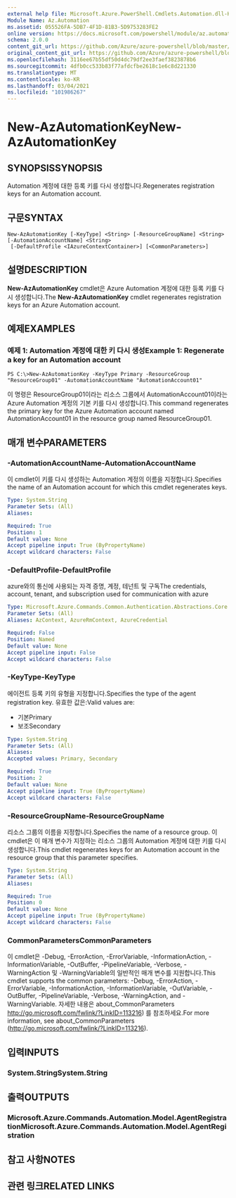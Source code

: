 ```yaml
---
external help file: Microsoft.Azure.PowerShell.Cmdlets.Automation.dll-Help.xml
Module Name: Az.Automation
ms.assetid: 055526FA-5DB7-4F1D-81B3-5D9753283FE2
online version: https://docs.microsoft.com/powershell/module/az.automation/new-azautomationkey
schema: 2.0.0
content_git_url: https://github.com/Azure/azure-powershell/blob/master/src/Automation/Automation/help/New-AzAutomationKey.md
original_content_git_url: https://github.com/Azure/azure-powershell/blob/master/src/Automation/Automation/help/New-AzAutomationKey.md
ms.openlocfilehash: 3116ee67b55df50d4dc79df2ee3faef3823878b6
ms.sourcegitcommit: 4dfb0cc533b83f77afdcfbe2618c1e6c8d221330
ms.translationtype: MT
ms.contentlocale: ko-KR
ms.lasthandoff: 03/04/2021
ms.locfileid: "101986267"
---
```

# <span data-ttu-id="d208c-101">New-AzAutomationKey</span><span class="sxs-lookup"><span data-stu-id="d208c-101">New-AzAutomationKey</span></span>

## <span data-ttu-id="d208c-102">SYNOPSIS</span><span class="sxs-lookup"><span data-stu-id="d208c-102">SYNOPSIS</span></span>
<span data-ttu-id="d208c-103">Automation 계정에 대한 등록 키를 다시 생성합니다.</span><span class="sxs-lookup"><span data-stu-id="d208c-103">Regenerates registration keys for an Automation account.</span></span>

## <span data-ttu-id="d208c-104">구문</span><span class="sxs-lookup"><span data-stu-id="d208c-104">SYNTAX</span></span>

```
New-AzAutomationKey [-KeyType] <String> [-ResourceGroupName] <String> [-AutomationAccountName] <String>
 [-DefaultProfile <IAzureContextContainer>] [<CommonParameters>]
```

## <span data-ttu-id="d208c-105">설명</span><span class="sxs-lookup"><span data-stu-id="d208c-105">DESCRIPTION</span></span>
<span data-ttu-id="d208c-106">**New-AzAutomationKey** cmdlet은 Azure Automation 계정에 대한 등록 키를 다시 생성합니다.</span><span class="sxs-lookup"><span data-stu-id="d208c-106">The **New-AzAutomationKey** cmdlet regenerates registration keys for an Azure Automation account.</span></span>

## <span data-ttu-id="d208c-107">예제</span><span class="sxs-lookup"><span data-stu-id="d208c-107">EXAMPLES</span></span>

### <span data-ttu-id="d208c-108">예제 1: Automation 계정에 대한 키 다시 생성</span><span class="sxs-lookup"><span data-stu-id="d208c-108">Example 1: Regenerate a key for an Automation account</span></span>
```
PS C:\>New-AzAutomationKey -KeyType Primary -ResourceGroup "ResourceGroup01" -AutomationAccountName "AutomationAccount01"
```

<span data-ttu-id="d208c-109">이 명령은 ResourceGroup01이라는 리소스 그룹에서 AutomationAccount01이라는 Azure Automation 계정의 기본 키를 다시 생성합니다.</span><span class="sxs-lookup"><span data-stu-id="d208c-109">This command regenerates the primary key for the Azure Automation account named AutomationAccount01 in the resource group named ResourceGroup01.</span></span>

## <span data-ttu-id="d208c-110">매개 변수</span><span class="sxs-lookup"><span data-stu-id="d208c-110">PARAMETERS</span></span>

### <span data-ttu-id="d208c-111">-AutomationAccountName</span><span class="sxs-lookup"><span data-stu-id="d208c-111">-AutomationAccountName</span></span>
<span data-ttu-id="d208c-112">이 cmdlet이 키를 다시 생성하는 Automation 계정의 이름을 지정합니다.</span><span class="sxs-lookup"><span data-stu-id="d208c-112">Specifies the name of an Automation account for which this cmdlet regenerates keys.</span></span>

```yaml
Type: System.String
Parameter Sets: (All)
Aliases:

Required: True
Position: 1
Default value: None
Accept pipeline input: True (ByPropertyName)
Accept wildcard characters: False
```

### <span data-ttu-id="d208c-113">-DefaultProfile</span><span class="sxs-lookup"><span data-stu-id="d208c-113">-DefaultProfile</span></span>
<span data-ttu-id="d208c-114">azure와의 통신에 사용되는 자격 증명, 계정, 테넌트 및 구독</span><span class="sxs-lookup"><span data-stu-id="d208c-114">The credentials, account, tenant, and subscription used for communication with azure</span></span>

```yaml
Type: Microsoft.Azure.Commands.Common.Authentication.Abstractions.Core.IAzureContextContainer
Parameter Sets: (All)
Aliases: AzContext, AzureRmContext, AzureCredential

Required: False
Position: Named
Default value: None
Accept pipeline input: False
Accept wildcard characters: False
```

### <span data-ttu-id="d208c-115">-KeyType</span><span class="sxs-lookup"><span data-stu-id="d208c-115">-KeyType</span></span>
<span data-ttu-id="d208c-116">에이전트 등록 키의 유형을 지정합니다.</span><span class="sxs-lookup"><span data-stu-id="d208c-116">Specifies the type of the agent registration key.</span></span>
<span data-ttu-id="d208c-117">유효한 값은:</span><span class="sxs-lookup"><span data-stu-id="d208c-117">Valid values are:</span></span> 
- <span data-ttu-id="d208c-118">기본</span><span class="sxs-lookup"><span data-stu-id="d208c-118">Primary</span></span> 
- <span data-ttu-id="d208c-119">보조</span><span class="sxs-lookup"><span data-stu-id="d208c-119">Secondary</span></span>

```yaml
Type: System.String
Parameter Sets: (All)
Aliases:
Accepted values: Primary, Secondary

Required: True
Position: 2
Default value: None
Accept pipeline input: True (ByPropertyName)
Accept wildcard characters: False
```

### <span data-ttu-id="d208c-120">-ResourceGroupName</span><span class="sxs-lookup"><span data-stu-id="d208c-120">-ResourceGroupName</span></span>
<span data-ttu-id="d208c-121">리소스 그룹의 이름을 지정합니다.</span><span class="sxs-lookup"><span data-stu-id="d208c-121">Specifies the name of a resource group.</span></span>
<span data-ttu-id="d208c-122">이 cmdlet은 이 매개 변수가 지정하는 리소스 그룹의 Automation 계정에 대한 키를 다시 생성합니다.</span><span class="sxs-lookup"><span data-stu-id="d208c-122">This cmdlet regenerates keys for an Automation account in the resource group that this parameter specifies.</span></span>

```yaml
Type: System.String
Parameter Sets: (All)
Aliases:

Required: True
Position: 0
Default value: None
Accept pipeline input: True (ByPropertyName)
Accept wildcard characters: False
```

### <span data-ttu-id="d208c-123">CommonParameters</span><span class="sxs-lookup"><span data-stu-id="d208c-123">CommonParameters</span></span>
<span data-ttu-id="d208c-124">이 cmdlet은 -Debug, -ErrorAction, -ErrorVariable, -InformationAction, -InformationVariable, -OutBuffer, -PipelineVariable, -Verbose, -WarningAction 및 -WarningVariable의 일반적인 매개 변수를 지원합니다.</span><span class="sxs-lookup"><span data-stu-id="d208c-124">This cmdlet supports the common parameters: -Debug, -ErrorAction, -ErrorVariable, -InformationAction, -InformationVariable, -OutVariable, -OutBuffer, -PipelineVariable, -Verbose, -WarningAction, and -WarningVariable.</span></span> <span data-ttu-id="d208c-125">자세한 내용은 about_CommonParameters http://go.microsoft.com/fwlink/?LinkID=113216) 를 참조하세요.</span><span class="sxs-lookup"><span data-stu-id="d208c-125">For more information, see about_CommonParameters (http://go.microsoft.com/fwlink/?LinkID=113216).</span></span>

## <span data-ttu-id="d208c-126">입력</span><span class="sxs-lookup"><span data-stu-id="d208c-126">INPUTS</span></span>

### <span data-ttu-id="d208c-127">System.String</span><span class="sxs-lookup"><span data-stu-id="d208c-127">System.String</span></span>

## <span data-ttu-id="d208c-128">출력</span><span class="sxs-lookup"><span data-stu-id="d208c-128">OUTPUTS</span></span>

### <span data-ttu-id="d208c-129">Microsoft.Azure.Commands.Automation.Model.AgentRegistration</span><span class="sxs-lookup"><span data-stu-id="d208c-129">Microsoft.Azure.Commands.Automation.Model.AgentRegistration</span></span>

## <span data-ttu-id="d208c-130">참고 사항</span><span class="sxs-lookup"><span data-stu-id="d208c-130">NOTES</span></span>

## <span data-ttu-id="d208c-131">관련 링크</span><span class="sxs-lookup"><span data-stu-id="d208c-131">RELATED LINKS</span></span>
